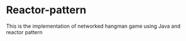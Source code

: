 # Reactor-pattern
This is the implementation of networked hangman game using Java and reactor pattern 
